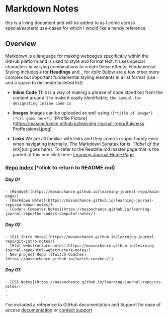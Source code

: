 
# Markdown Notes

this is a living document and will be added to as I come across special/esoteric use-cases for which I would like a handy reference

## Overview

Markdown is a language for making webpages specifically within the GitHub platform and is used to style and format text. It uses special characters in varying combinations to create these effects. Fundamental Styling includes `#` for **Headings** and `_` for _italic_ Below are a few other more complex but important fundamental styling elements in a list format (use `-` and a space to delineate bulleted list)


- **Inline Code**
    This is a way of making a phrase of code stand out from the content around it to make it easily identifiable;  `the symbol for designating inline code is ` ` `
    
- **Images** 
    Images can be uploaded as well using `![*title of image*](*url goes here*)`: 
    ![Profile Picture](https://masonchance.github.io/learning-journal-repo/Buisness Proffessional.jpeg)

- **Links** 
    We are all familiar with links and they come in super handy even when navigating internally. The Markdown Synatax for is: `[*label of the link*](url goes here). To refer to the Readme.md master page that is the parent of this one click here: [Learning Journal Home Page](https://github.com/MasonChance/learning-journal-repo/readme.md)


### [Repo Index](https://masonchance.github.io/learning-journal-repo/) (*click to return to README.md)

##### Day 01
    - [Mindset](https://masonchance.github.io/learning-journal-repo/main-page/)
    - [Markdown Notes](https://masonchance.github.io/learning-journal-repo/markdown-notes/)
    - [Coders Computer Notes](https://masonchance.github.io/learning-journal-repo/the-coders-computer-notes/)

##### Day 02
    - [Git Intro Notes](https://masonchance.github.io/learning-journal-repo/git-intro-notes/)
    - [Html webstructure notes](https://masonchance.github.io/learning-journal-repo/Html-webstructure-notes/)
    - New project Repo ([Twitch-Coaches](https://masonchance.github.io/twitch-coaches/))

##### Day 03
    - [CSS Notes](https://masonchance.github.io/learning-journal-repo/css-notes/)
    -
    -

I've included a reference to GitHub documentation and Support for ease of access
[documentation](https://help.github.com/categories/github-pages-basics/) or [contact support](https://github.com/contact)
